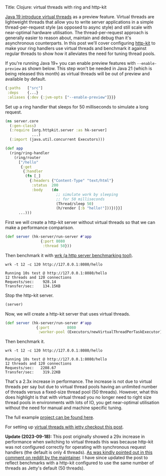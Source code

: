 Title: Clojure: virtual threads with ring and http-kit

[Java 19 introduce virtual threads](https://openjdk.org/jeps/425) as a preview feature. Virtual threads are lightweight threads that allow you to write server applications in a simple thread-per-request style (as opposed to async style) and still scale with near-optimal hardware utilisation. The thread-per-request approach is generally easier to reason about, maintain and debug than it's asynchronous counterparts. In this post we'll cover configuring [http-kit](https://github.com/http-kit/http-kit) to make your ring handlers use virtual threads and benchmark it against regular threads to show how it alleviates the need for tuning thread pools.

If you're running Java 19+ you can enable preview features with `--enable-preview` as shown below. This step won't be needed in Java 21 (which is being released this month) as virtual threads will be out of preview and available by default.

```Clojure
{:paths   ["src"]
 :deps    {...}
 :aliases {:dev {:jvm-opts ["--enable-preview"]}}}
```

Set up a ring handler that sleeps for 50 milliseconds to simulate a long request.

```Clojure
(ns server.core
  (:gen-class)
  (:require [org.httpkit.server :as hk-server]
            ...)
  (:import (java.util.concurrent Executors)))

(def app
  (ring/ring-handler
    (ring/router
      ["/hello"
       {:get
        {:handler
         (fn [_]
           {:headers {"Content-Type" "text/html"}
            :status  200
            :body    (do
                       ;; simulate work by sleeping
                       ;; for 50 milliseconds
                       (Thread/sleep 50)
                       (h/render [:b "hello!"]))})}}]
      ...)))
```

First we will create a http-kit server without virtual threads so that we can make a performance comparison.

```Clojure 
(def server (hk-server/run-server #'app
                {:port 8080
                 :thread 50}))
```

Then benchmark it with [wrk (a http server benchmarking tool)](https://github.com/wg/wrk).

```
wrk -t 12 -c 120 http://127.0.0.1:8080/hello

Running 10s test @ http://127.0.0.1:8080/hello
12 threads and 120 connections
Requests/sec:    928.14
Transfer/sec:    134.15KB
```

Stop the http-kit server.

```Clojure 
(server)
```

Now, we will create a http-kit server that uses virtual threads.

```Clojure
(def server (hk-server/run-server #'app
              {:port        8080
               :worker-pool (Executors/newVirtualThreadPerTaskExecutor)}))
```

Then benchmark it.

```
wrk -t 12 -c 120 http://127.0.0.1:8080/hello

Running 10s test @ http://127.0.0.1:8080/hello
12 threads and 120 connections
Requests/sec:   2208.67
Transfer/sec:    319.22KB
```

That's a 2.3x increase in performance. The increase is not due to virtual threads per say but due to virtual thread pools having an unlimited number of threads versus a fixed-size thread pool (50 threads). However, what this does highlight is that with virtual thread you no longer need to right size thread pools in environments with lots of IO, you get near-optimal utilisation without the need for manual and machine specific tuning.


The full example [project can be found here](https://github.com/andersmurphy/clj-cookbook/tree/master/virtual-threads/http-kit).

For setting up [virtual threads with jetty checkout this post](https://andersmurphy.com/2023/09/16/clojure-virtual-threads-with-ring-and-jetty.html).

**Update (2023-09-18):** This post originally showed a 29x increase in performance when switching to virtual threads this was because http-kit was not configured correctly for operating with synchronous request handlers (the default is only 4 threads). [As was kindly pointed out in this comment on reddit by the maintainer](https://www.reddit.com/r/Clojure/comments/16lq5gr/comment/k14ugqu/?utm_source=share&utm_medium=web2x&context=3). I have since updated the post to reflect benchmarks with a http-kit configured to use the same number of threads as Jetty's default (50 threads).
